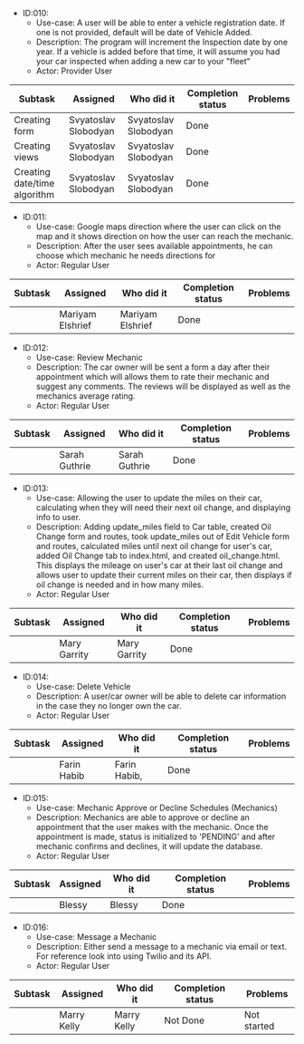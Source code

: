* ID:010: 
	* Use-case: A user will be able to enter a vehicle registration date. If one is not provided, default will be date of Vehicle Added.
    * Description: The program will increment the Inspection date by one year. If a vehicle is added before that time, it will assume you had your car inspected when adding a new car to your "fleet"
    * Actor: Provider User
    
| Subtask     | Assigned    | Who did it         | Completion status |  Problems    | 
| ----------- | ----------- | ------------------ | ----------- | ----------- |
| Creating form |Svyatoslav Slobodyan|Svyatoslav Slobodyan|Done||
| Creating views |Svyatoslav Slobodyan|Svyatoslav Slobodyan|Done||
| Creating date/time algorithm |Svyatoslav Slobodyan|Svyatoslav Slobodyan|Done||

* ID:011: 
	* Use-case: Google maps direction where the user can click on the map and it shows direction on how the user can reach the mechanic.
    * Description: After the user sees available appointments, he can choose which mechanic he needs directions for
    * Actor: Regular User
    
| Subtask     | Assigned    | Who did it         | Completion status |  Problems    | 
| ----------- | ----------- | ------------------ | ----------- | ----------- |
|  |Mariyam Elshrief|Mariyam Elshrief|Done||

* ID:012: 
	* Use-case: Review Mechanic
    * Description: The car owner will be sent a form a day after their appointment which will allows them to rate their mechanic and suggest any comments. The reviews will be displayed as well as the mechanics average rating. 
    * Actor: Regular User
    
| Subtask     | Assigned    | Who did it         | Completion status |  Problems    | 
| ----------- | ----------- | ------------------ | ----------- | ----------- |
|  |Sarah Guthrie|Sarah Guthrie|Done||

* ID:013: 
	* Use-case: Allowing the user to update the miles on their car, calculating when they will need their next oil change, and displaying info to user.
    * Description: Adding update_miles field to Car table, created Oil Change form and routes, took update_miles out of Edit Vehicle form and routes, calculated miles until next oil change for user's car, added Oil Change tab to index.html, and created oil_change.html. This displays the mileage on user's car at their last oil change and allows user to update their current miles on their car, then displays if oil change is needed and in how many miles.
    * Actor: Regular User
    
| Subtask     | Assigned    | Who did it         | Completion status |  Problems    | 
| ----------- | ----------- | ------------------ | ----------- | ----------- |
|  |Mary Garrity|Mary Garrity|Done||

* ID:014: 
	* Use-case: Delete Vehicle
    * Description: A user/car owner will be able to delete car information in the case they no longer own the car.
    * Actor: Regular User
    
| Subtask     | Assigned    | Who did it         | Completion status |  Problems    | 
| ----------- | ----------- | ------------------ | ----------- | ----------- |
|  |Farin Habib|Farin Habib,    |Done||

* ID:015: 
	* Use-case: Mechanic Approve or Decline Schedules (Mechanics)
    * Description: Mechanics are able to approve or decline an appointment that the user makes with the mechanic. Once the appointment is made, status is initialized to 'PENDING' and after mechanic confirms and declines, it will update the database.
    * Actor: Regular User
    
| Subtask     | Assigned    | Who did it         | Completion status |  Problems    | 
| ----------- | ----------- | ------------------ | ----------- | ----------- |
|  |Blessy|Blessy|Done||

* ID:016: 
	* Use-case: Message a Mechanic
    * Description: Either send a message to a mechanic via email or text. For reference look into using Twilio and its API.
    * Actor: Regular User
    
| Subtask     | Assigned    | Who did it         | Completion status |  Problems    | 
| ----------- | ----------- | ------------------ | ----------- | ----------- |
|  |Marry Kelly|Marry Kelly|Not Done|Not started|

